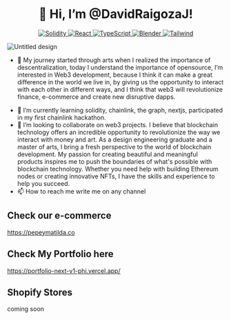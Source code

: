 <h1 align="center">👋 Hi, I’m @DavidRaigozaJ!</h1>

<div align="center">
  <a href="#">
    <img src="https://img.shields.io/badge/Solidity-%23363636.svg?style=for-the-badge&logo=solidity&logoColor=white" alt="Solidity">
  </a>
  <a href="#">
    <img src="https://img.shields.io/badge/react-%2320232a.svg?style=for-the-badge&logo=react&logoColor=%2361DAFB" alt="React">
  </a>
  <a href="#">
    <img src="https://img.shields.io/badge/typescript-%23007ACC.svg?style=for-the-badge&logo=typescript&logoColor=white" alt="TypeScript">
  </a>
  <a href="#"> <img src="https://img.shields.io/badge/blender-%23F5792A.svg?style=for-the-badge&logo=blender&logoColor=white" alt="Blender"> 
  </a>
  <a href=""><img src="https://img.shields.io/badge/tailwindcss-%2338B2AC.svg?style=for-the-badge&logo=tailwind-css&logoColor=white" alt="Tailwind">
  </a>
</div>


![Untitled design](https://github.com/DavidRaigozaJ/DavidRaigozaJ/assets/127260772/fc78225a-338d-4e44-99b8-f08f27c4fc83)

- <p>👀 My journey started through arts when I realized the importance of descentralization, today I understand the importance of opensource, I’m interested in Web3 development, because I think it can make a great difference in the world we live in, by giving us the opportunity to interact with each other in different ways, and I think that web3 will revolutionize finance, e-commerce and create new disruptive dapps.<p>
- 🌱 I’m currently learning solidity, chainlink, the graph, nextjs, participated in my first chainlink hackathon.
- 💞️ I’m looking to collaborate on web3 projects. I believe that blockchain technology offers an incredible opportunity to revolutionize the way we interact with money and art. As a design engineering graduate and a master of arts, I bring a fresh perspective to the world of blockchain development. My passion for creating beautiful and meaningful products inspires me to push the boundaries of what's possible with blockchain technology. Whether you need help with building Ethereum nodes or creating innovative NFTs, I have the skills and experience to help you succeed.
- 📫 How to reach me write me on any channel

## Check our e-commerce

https://pepeymatilda.co

## Check My Portfolio here

https://portfolio-next-v1-phi.vercel.app/

## Shopify Stores
coming soon

<!---
DavidRaigozaJ/DavidRaigozaJ is a ✨ special ✨ repository because its `README.md` (this file) appears on your GitHub profile.
You can click the Preview link to take a look at your changes.
--->
